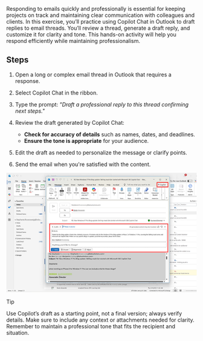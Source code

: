 Responding to emails quickly and professionally is essential for keeping projects on track and maintaining clear communication with colleagues and clients. In this exercise, you’ll practice using Copilot Chat in Outlook to draft replies to email threads. You’ll review a thread, generate a draft reply, and customize it for clarity and tone. This hands-on activity will help you respond efficiently while maintaining professionalism.

## Steps

1. Open a long or complex email thread in Outlook that requires a response.

2. Select Copilot Chat in the ribbon.

3. Type the prompt:
*"Draft a professional reply to this thread confirming next steps."*

4. Review the draft generated by Copilot Chat:

   - **Check for accuracy of details** such as names, dates, and deadlines.
   - **Ensure the tone is appropriate** for your audience.

5. Edit the draft as needed to personalize the message or clarify points.

6. Send the email when you're satisfied with the content.

[![A screenshot of a Copilot Chat drafted reply in Microsoft Outlook, showing the generated message ready for review.](../media/reply-inline.png)](../media/reply-expanded.png)

> [!TIP]
>
> Use Copilot’s draft as a starting point, not a final version; always verify details. Make sure to include any context or attachments needed for clarity. Remember to maintain a professional tone that fits the recipient and situation.